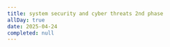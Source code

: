 ```yaml
---
title: system security and cyber threats 2nd phase
allDay: true
date: 2025-04-24
completed: null
---
```

